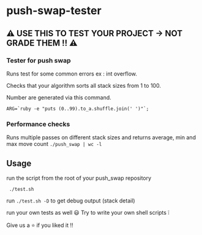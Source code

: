 # push-swap-tester

## ⚠️ USE THIS TO TEST YOUR PROJECT -> NOT GRADE THEM !! ⚠️

### Tester for push swap

Runs test for some common errors ex : int overflow.

Checks that your algorithm sorts all stack sizes from 1 to 100.

Number are generated via this command.

``` ARG=`ruby -e "puts (0..99).to_a.shuffle.join(' ')"`; ```

### Performance checks

Runs multiple passes on different stack sizes and returns average, min and max move count ```./push_swap | wc -l```

## Usage

run the script from the root of your push_swap repository

``` ./test.sh```

run ```./test.sh -D``` to get debug output (stack detail)

run your own tests as well :smiley:
Try to write your own shell scripts ❕

Give us a ⭐ if you liked it !!
